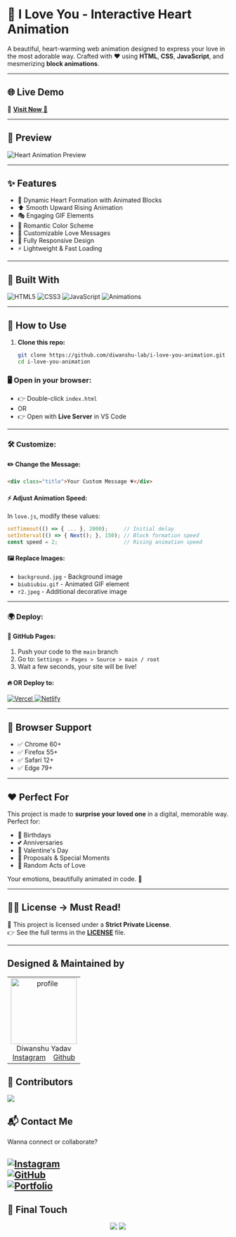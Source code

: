 # 💖 I Love You - Interactive Heart Animation

A beautiful, heart-warming web animation designed to express your love in the most adorable way. Crafted with ❤️ using **HTML**, **CSS**, **JavaScript**, and mesmerizing **block animations**.

---

## 🌐 Live Demo

🔗 <a href="https://love-you-animation.netlify.app/" target="_blank">**Visit Now** 🚀</a>

---

## 📸 Preview

![Heart Animation Preview](https://github.com/user-attachments/assets/66a150b3-beaf-4501-a1e1-65f1e24e37c8)

---

## ✨ Features

- 💖 Dynamic Heart Formation with Animated Blocks
- ⬆️ Smooth Upward Rising Animation
- 🎭 Engaging GIF Elements
- 🌈 Romantic Color Scheme
- 💝 Customizable Love Messages
- 📱 Fully Responsive Design
- ⚡ Lightweight & Fast Loading

---

## 🧰 Built With

<p align="left">
  <img alt="HTML5" src="https://img.shields.io/badge/html5-%23E34F26.svg?style=for-the-badge&logo=html5&logoColor=white"/>
  <img alt="CSS3" src="https://img.shields.io/badge/css3-%231572B6.svg?style=for-the-badge&logo=css3&logoColor=white"/>
  <img alt="JavaScript" src="https://img.shields.io/badge/javascript-%23323330.svg?style=for-the-badge&logo=javascript&logoColor=%23F7DF1E"/>
  <img alt="Animations" src="https://img.shields.io/badge/CSS%20Animations-FF6B6B?style=for-the-badge&logo=css3&logoColor=white"/>
</p>

---

## 🚀 How to Use

1. **Clone this repo:**
   ```bash
   git clone https://github.com/diwanshu-lab/i-love-you-animation.git
   cd i-love-you-animation
   ```

### 🖥️ Open in your browser:

- 👉 Double-click `index.html`
- OR
- 👉 Open with **Live Server** in VS Code

---

### 🛠️ Customize:

#### ✏️ Change the Message:

```html
<div class="title">Your Custom Message 💗</div>
```

#### ⚡ Adjust Animation Speed:

In `love.js`, modify these values:

```javascript
setTimeout(() => { ... }, 2000);     // Initial delay
setInterval(() => { Next(); }, 150); // Block formation speed
const speed = 2;                     // Rising animation speed
```

#### 🖼️ Replace Images:

- `background.jpg` - Background image
- `biubiubiu.gif` - Animated GIF element
- `r2.jpeg` - Additional decorative image

---

### 🌍 Deploy:

#### 🚀 GitHub Pages:

1. Push your code to the `main` branch
2. Go to: `Settings > Pages > Source > main / root`
3. Wait a few seconds, your site will be live!

#### 🔥 OR Deploy to:

<p align="left">
  <a href="https://vercel.com" target="_blank" rel="noopener noreferrer">
    <img alt="Vercel" src="https://img.shields.io/badge/Vercel-000000?style=for-the-badge&logo=vercel&logoColor=white" />
  </a>
  <a href="https://netlify.com" target="_blank" rel="noopener noreferrer">
    <img alt="Netlify" src="https://img.shields.io/badge/Netlify-00C7B7?style=for-the-badge&logo=netlify&logoColor=white" />
  </a>
</p>

---

## 📱 Browser Support

- ✅ Chrome 60+
- ✅ Firefox 55+
- ✅ Safari 12+
- ✅ Edge 79+

---

## ❤️ Perfect For

This project is made to **surprise your loved one** in a digital, memorable way.  
Perfect for:

- 🎂 Birthdays
- 💕 Anniversaries
- 💝 Valentine's Day
- 💌 Proposals & Special Moments
- 🌸 Random Acts of Love

Your emotions, beautifully animated in code. 💖

---

## 📄🔐 License → Must Read!

📢 This project is licensed under a **Strict Private License**.  
👉 See the full terms in the **[LICENSE](./LICENSE)** file.

---

## Designed & Maintained by
<table>
  <tr>
    <td align="center">
      <img src="https://github.com/diwanshu-lab/All-Image/blob/dc9a2c2896d2a9a0ce8c4dd8c090e5e68a2ec6be/profile%20pic.jpg" width="150px" alt="profile" />
      <br/>
      Diwanshu Yadav
      <br/>
      <a href="https://www.instagram.com/connect_with_diwan">Instagram</a>&nbsp;&nbsp;&nbsp;
      <a href="https://github.com/diwanshu-lab">Github</a>
    </td> 
  </tr>
</table>

## 🙌 Contributors
<img src="https://contrib.rocks/image?repo=diwanshu-lab/web-ui-clones" />
</a>

## 📬 Contact Me

Wanna connect or collaborate?

[![Instagram](https://img.shields.io/badge/Instagram-E4405F?style=for-the-badge&logo=instagram&logoColor=white)](https://www.instagram.com/connect_with_diwan)  
[![GitHub](https://img.shields.io/badge/GitHub-100000?style=for-the-badge&logo=github&logoColor=white)](https://github.com/diwanshu-lab)  
[![Portfolio](https://img.shields.io/badge/Portfolio-000000?style=for-the-badge&logo=firefox-browser&logoColor=white)](https://diwanu.netlify.app)
---

## 💖 Final Touch

<p align="center">
  <img src="https://forthebadge.com/images/badges/built-with-love.svg" />
  <img src="https://forthebadge.com/images/badges/built-by-developers.svg" />
</p>

